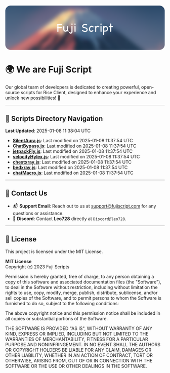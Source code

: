 ![Banner](.github/b.webp)

# 🌍 **We are Fuji Script**

Our global team of developers is dedicated to creating powerful, open-source scripts for Rise Client, designed to enhance your experience and unlock new possibilities! 🌟

---
<!-- SCRIPTS_NAVIGATION_START -->
## 📂 **Scripts Directory Navigation**

**Last Updated**: 2025-01-08 11:38:04 UTC

- **[SilentAura.js](scripts/SilentAura.js)**: Last modified on 2025-01-08 11:37:54 UTC
- **[ChatBypass.js](scripts/ChatBypass.js)**: Last modified on 2025-01-08 11:37:54 UTC
- **[jetpackFly.js](scripts/jetpackFly.js)**: Last modified on 2025-01-08 11:37:54 UTC
- **[velocityHylex.js](scripts/velocityHylex.js)**: Last modified on 2025-01-08 11:37:54 UTC
- **[chestxray.js](scripts/chestxray.js)**: Last modified on 2025-01-08 11:37:54 UTC
- **[bedxray.js](scripts/bedxray.js)**: Last modified on 2025-01-08 11:37:54 UTC
- **[chatMacro.js](scripts/chatMacro.js)**: Last modified on 2025-01-08 11:37:54 UTC

<!-- SCRIPTS_NAVIGATION_END -->

---

## 💬 **Contact Us**  
- 📬 **Support Email**: Reach out to us at [support@fujiscript.com](mailto:support@fujiscript.com) for any questions or assistance.  
- 💬 **Discord**: Contact **Leo728** directly at `Discord@leo728`.

---

## 📜 **License**

This project is licensed under the MIT License.  

**MIT License**  
Copyright (c) 2023 Fuji Scripts  

Permission is hereby granted, free of charge, to any person obtaining a copy of this software and associated documentation files (the "Software"), to deal in the Software without restriction, including without limitation the rights to use, copy, modify, merge, publish, distribute, sublicense, and/or sell copies of the Software, and to permit persons to whom the Software is furnished to do so, subject to the following conditions:  

The above copyright notice and this permission notice shall be included in all copies or substantial portions of the Software.  

THE SOFTWARE IS PROVIDED "AS IS", WITHOUT WARRANTY OF ANY KIND, EXPRESS OR IMPLIED, INCLUDING BUT NOT LIMITED TO THE WARRANTIES OF MERCHANTABILITY, FITNESS FOR A PARTICULAR PURPOSE AND NONINFRINGEMENT. IN NO EVENT SHALL THE AUTHORS OR COPYRIGHT HOLDERS BE LIABLE FOR ANY CLAIM, DAMAGES OR OTHER LIABILITY, WHETHER IN AN ACTION OF CONTRACT, TORT OR OTHERWISE, ARISING FROM, OUT OF OR IN CONNECTION WITH THE SOFTWARE OR THE USE OR OTHER DEALINGS IN THE SOFTWARE.  
